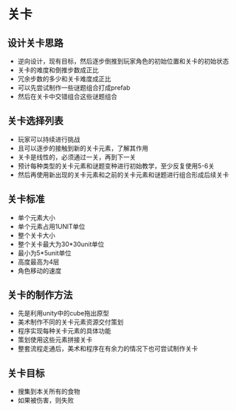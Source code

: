 # 关卡
## 设计关卡思路
- 逆向设计，现有目标，然后逐步倒推到玩家角色的初始位置和关卡的初始状态
- 关卡的难度和倒推步数成正比
- 冗余步数的多少和关卡难度成正比
- 可以先尝试制作一些谜题组合打成prefab
- 然后在关卡中交错组合这些谜题组合

## 关卡选择列表
- 玩家可以持续进行挑战
- 且可以逐步的接触到新的关卡元素，了解其作用
- 关卡是线性的，必须通过一关，再到下一关
- 预计每种类型的关卡元素和谜题变种进行初始教学，至少反复使用5-6关
- 然后再使用新出现的关卡元素和之前的关卡元素和谜题进行组合形成后续关卡

## 关卡标准
- 单个元素大小
- 单个元素占用1UNIT单位
- 整个关卡大小
- 整个关卡最大为30*30unit单位
- 最小为5*5unit单位
- 高度最高为4层
- 角色移动的速度

## 关卡的制作方法
- 先是利用unity中的cube拖出原型
- 美术制作不同的关卡元素资源交付策划
- 程序实现每种关卡元素的具体功能
- 策划使用这些元素拼接关卡
- 整套流程走通后，美术和程序在有余力的情况下也可尝试制作关卡

## 关卡目标
- 搜集到本关所有的食物
- 如果被伤害，则失败
